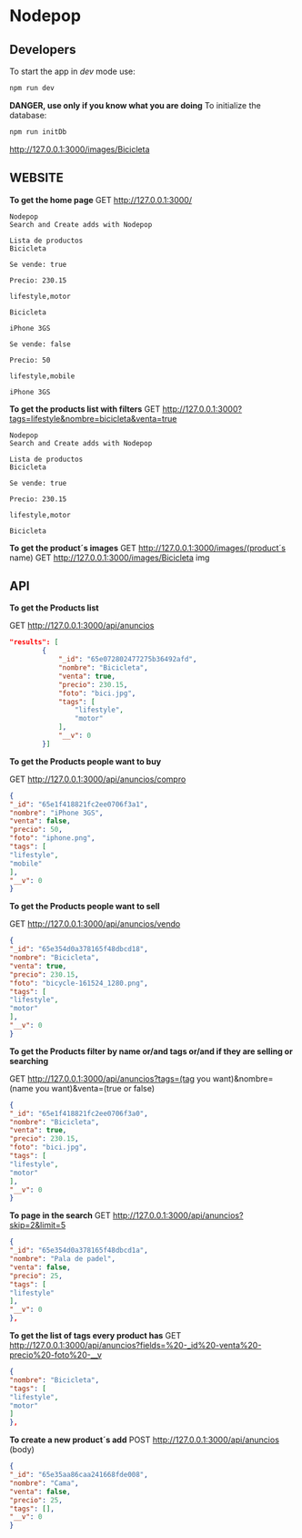 # Nodepop

## Developers
To start the app in *dev* mode use:
```js
npm run dev
```

**DANGER, use only if you know what you are doing**
To initialize the database:
```sh
npm run initDb
```

http://127.0.0.1:3000/images/Bicicleta
## WEBSITE

**To get the home page**
GET http://127.0.0.1:3000/
```
Nodepop
Search and Create adds with Nodepop

Lista de productos
Bicicleta

Se vende: true

Precio: 230.15

lifestyle,motor

Bicicleta

iPhone 3GS

Se vende: false

Precio: 50

lifestyle,mobile

iPhone 3GS
```

**To get the products list with filters**
GET http://127.0.0.1:3000?tags=lifestyle&nombre=bicicleta&venta=true
```
Nodepop
Search and Create adds with Nodepop

Lista de productos
Bicicleta

Se vende: true

Precio: 230.15

lifestyle,motor

Bicicleta

```


**To get the product´s images**
GET http://127.0.0.1:3000/images/(product´s name)
GET http://127.0.0.1:3000/images/Bicicleta
img

## API
**To get the Products list**

GET http://127.0.0.1:3000/api/anuncios
```json
"results": [
        {
            "_id": "65e072802477275b36492afd",
            "nombre": "Bicicleta",
            "venta": true,
            "precio": 230.15,
            "foto": "bici.jpg",
            "tags": [
                "lifestyle",
                "motor"
            ],
            "__v": 0
        }]
``` 
**To get the Products people want to buy**

GET http://127.0.0.1:3000/api/anuncios/compro
```json
{
"_id": "65e1f418821fc2ee0706f3a1",
"nombre": "iPhone 3GS",
"venta": false,
"precio": 50,
"foto": "iphone.png",
"tags": [
"lifestyle",
"mobile"
],
"__v": 0
}
```

**To get the Products people want to sell**

GET http://127.0.0.1:3000/api/anuncios/vendo
```json
{
"_id": "65e354d0a378165f48dbcd18",
"nombre": "Bicicleta",
"venta": true,
"precio": 230.15,
"foto": "bicycle-161524_1280.png",
"tags": [
"lifestyle",
"motor"
],
"__v": 0
}
```

**To get the Products filter by name or/and tags or/and if they are selling or searching**

GET http://127.0.0.1:3000/api/anuncios?tags=(tag you want)&nombre=(name you want)&venta=(true or false)
```json
{
"_id": "65e1f418821fc2ee0706f3a0",
"nombre": "Bicicleta",
"venta": true,
"precio": 230.15,
"foto": "bici.jpg",
"tags": [
"lifestyle",
"motor"
],
"__v": 0
}
```

**To page in the search**
GET http://127.0.0.1:3000/api/anuncios?skip=2&limit=5
```json
{
"_id": "65e354d0a378165f48dbcd1a",
"nombre": "Pala de padel",
"venta": false,
"precio": 25,
"tags": [
"lifestyle"
],
"__v": 0
},
```

**To get the list of tags every product has**
GET http://127.0.0.1:3000/api/anuncios?fields=%20-_id%20-venta%20-precio%20-foto%20-__v
```json
{
"nombre": "Bicicleta",
"tags": [
"lifestyle",
"motor"
]
},
```

**To create a new product´s add**
POST http://127.0.0.1:3000/api/anuncios (body)
```json
{
"_id": "65e35aa86caa241668fde008",
"nombre": "Cama",
"venta": false,
"precio": 25,
"tags": [],
"__v": 0
}
```



